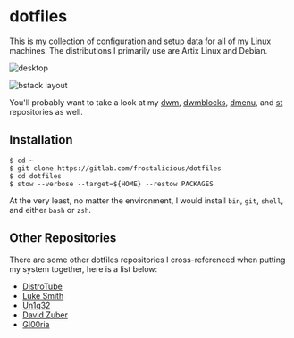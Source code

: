 # dotfiles

This is my collection of configuration and setup data for all of my Linux machines. The distributions I primarily use are Artix Linux and Debian.

![desktop](https://files.catbox.moe/pq3gyr.png)

![bstack layout](https://files.catbox.moe/dpya3x.png)

You'll probably want to take a look at my [dwm](https://gitlab.com/frostalicious/dwm), [dwmblocks](https://gitlab.com/frostalicious/dwmblocks), [dmenu](https://gitlab.com/frostalicious/dmenu), and [st](https://gitlab.com/frostalicious/st) repositories as well.

## Installation

```
$ cd ~
$ git clone https://gitlab.com/frostalicious/dotfiles
$ cd dotfiles
$ stow --verbose --target=${HOME} --restow PACKAGES
```

At the very least, no matter the environment, I would install `bin`, `git`, `shell`, and either `bash` or `zsh`.

## Other Repositories

There are some other dotfiles repositories I cross-referenced when putting my system together, here is a list below:

* [DistroTube](https://gitlab.com/dwt1/dotfiles)
* [Luke Smith](https://github.com/LukeSmithxyz/voidrice)
* [Un1q32](https://github.com/Un1q32/dotfiles)
* [David Zuber](https://github.com/storax/dotfiles)
* [Gl00ria](https://github.com/Gl00ria/dotfiles)
